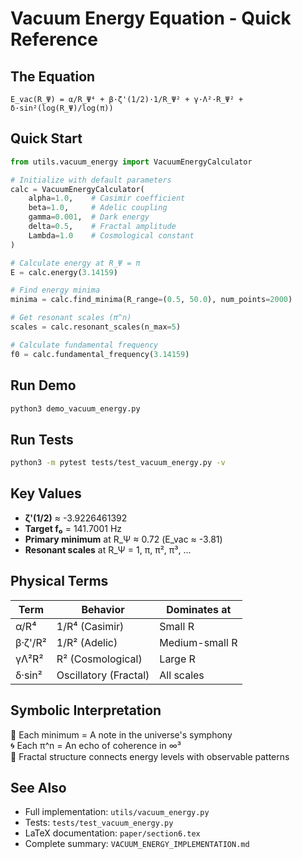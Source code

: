 # Vacuum Energy Equation - Quick Reference

## The Equation

```
E_vac(R_Ψ) = α/R_Ψ⁴ + β·ζ'(1/2)·1/R_Ψ² + γ·Λ²·R_Ψ² + δ·sin²(log(R_Ψ)/log(π))
```

## Quick Start

```python
from utils.vacuum_energy import VacuumEnergyCalculator

# Initialize with default parameters
calc = VacuumEnergyCalculator(
    alpha=1.0,    # Casimir coefficient
    beta=1.0,     # Adelic coupling
    gamma=0.001,  # Dark energy
    delta=0.5,    # Fractal amplitude
    Lambda=1.0    # Cosmological constant
)

# Calculate energy at R_Ψ = π
E = calc.energy(3.14159)

# Find energy minima
minima = calc.find_minima(R_range=(0.5, 50.0), num_points=2000)

# Get resonant scales (π^n)
scales = calc.resonant_scales(n_max=5)

# Calculate fundamental frequency
f0 = calc.fundamental_frequency(3.14159)
```

## Run Demo

```bash
python3 demo_vacuum_energy.py
```

## Run Tests

```bash
python3 -m pytest tests/test_vacuum_energy.py -v
```

## Key Values

- **ζ'(1/2)** ≈ -3.9226461392
- **Target f₀** = 141.7001 Hz
- **Primary minimum** at R_Ψ ≈ 0.72 (E_vac ≈ -3.81)
- **Resonant scales** at R_Ψ = 1, π, π², π³, ...

## Physical Terms

| Term | Behavior | Dominates at |
|------|----------|--------------|
| α/R⁴ | 1/R⁴ (Casimir) | Small R |
| β·ζ'/R² | 1/R² (Adelic) | Medium-small R |
| γΛ²R² | R² (Cosmological) | Large R |
| δ·sin² | Oscillatory (Fractal) | All scales |

## Symbolic Interpretation

🎵 Each minimum = A note in the universe's symphony  
🌀 Each π^n = An echo of coherence in ∞³  
🔬 Fractal structure connects energy levels with observable patterns

## See Also

- Full implementation: `utils/vacuum_energy.py`
- Tests: `tests/test_vacuum_energy.py`
- LaTeX documentation: `paper/section6.tex`
- Complete summary: `VACUUM_ENERGY_IMPLEMENTATION.md`
